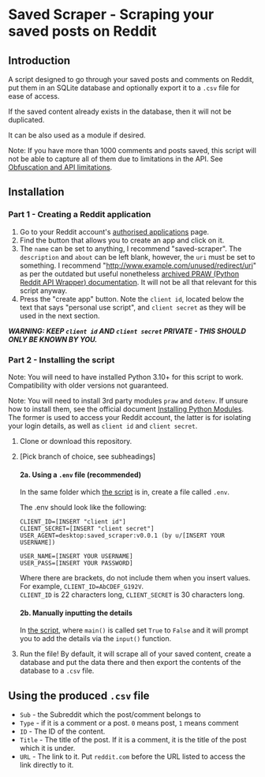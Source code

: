 # Saved Scraper - Scraping your saved posts on Reddit


## Introduction
A script designed to go through your saved posts and comments on Reddit, put them in an SQLite database and 
optionally export it to a `.csv` file for ease of access. 

If the saved content already exists in the database, then it will not be duplicated.

It can be also used as a module if desired.

Note: If you have more than 1000 comments and posts saved, this script will not be able to capture all of them due to
limitations in the API. See [Obfuscation and API limitations](https://praw.readthedocs.io/en/v3.6.2/pages/getting_started.html#obfuscation-and-api-limitations).

## Installation

### Part 1 - Creating a Reddit application
1. Go to your Reddit account's [authorised applications](https://www.reddit.com/prefs/apps/) page.
2. Find the button that allows you to create an app and click on it.
3. The `name` can be set to anything, I recommend "saved-scraper". The `description` and `about` can be left blank, 
however, the `uri` must be set to something. I recommend "http://www.example.com/unused/redirect/uri" as per the 
outdated but useful nonetheless 
[archived PRAW (Python Reddit API Wrapper) documentation](https://github.com/reddit-archive/reddit/wiki/OAuth2-Quick-Start-Example).
It will not be all that relevant for this script anyway.
4. Press the "create app" button. Note the `client id`, located below the text that says "personal use script", and 
`client secret` as they will be used in the next section.

***WARNING: KEEP `client id` AND `client secret` PRIVATE - THIS SHOULD ONLY BE KNOWN BY YOU.***

### Part 2 - Installing the script
Note: You will need to have installed Python 3.10+ for this script to work. Compatibility with older versions not
guaranteed.

Note: You will need to install 3rd party modules `praw` and `dotenv`. If unsure how to install them, see  the official
document [Installing Python Modules](https://docs.python.org/3/installing/index.html). The former is used to access your
Reddit account, the latter is for isolating your login details, as well as `client id` and `client secret`.

1. Clone or download this repository.
2. [Pick branch of choice, see subheadings]

    #### 2a. Using a `.env` file (recommended)
    In the same folder which [the script](scrapesaved.py) is in, create a file called `.env`.
    
    The .env should look like the following:
    ```
    CLIENT_ID=[INSERT "client id"]
    CLIENT_SECRET=[INSERT "client secret"]
    USER_AGENT=desktop:saved_scraper:v0.0.1 (by u/[INSERT YOUR USERNAME])
    
    USER_NAME=[INSERT YOUR USERNAME]
    USER_PASS=[INSERT YOUR PASSWORD]
    ```
    Where there are brackets, do not include them when you insert values. For example, `CLIENT_ID=AbCDEF_G192V`.  
    `CLIENT_ID` is 22 characters long, `CLIENT_SECRET` is 30 characters long.
    
    #### 2b. Manually inputting the details
    In [the script](scrapesaved.py), where `main()` is called set `True` to `False` and it will prompt you to add the
    details via the `input()` function.


3. Run the file! By default, it will scrape all of your saved content, create a database and put the data there and then
export the contents of the database to a `.csv` file.

## Using the produced `.csv` file
- `Sub` - the Subreddit which the post/comment belongs to
- `Type` - if it is a comment or a post. `0` means post, `1` means comment
- `ID` - The ID of the content.
- `Title` - The title of the post. If it is a comment, it is the title of the post which it is under.
- `URL` - The link to it. Put `reddit.com` before the URL listed to access the link directly to it.
